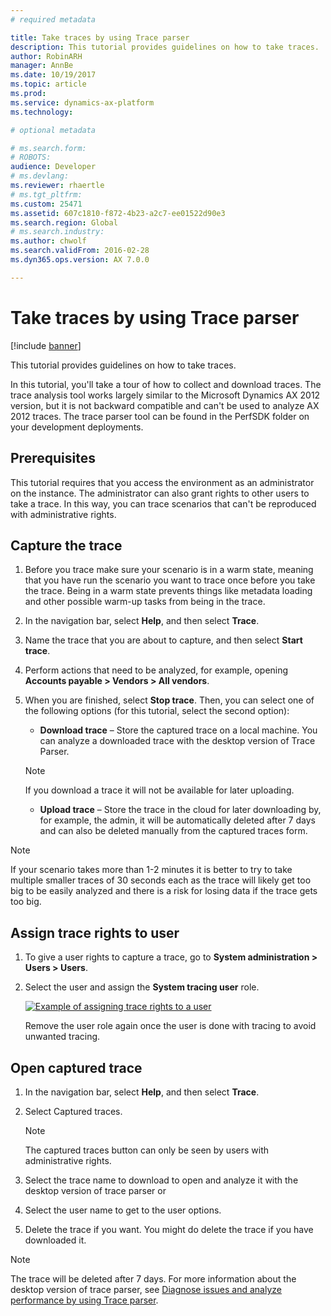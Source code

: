 ```yaml
---
# required metadata

title: Take traces by using Trace parser
description: This tutorial provides guidelines on how to take traces.
author: RobinARH
manager: AnnBe
ms.date: 10/19/2017
ms.topic: article
ms.prod: 
ms.service: dynamics-ax-platform
ms.technology: 

# optional metadata

# ms.search.form: 
# ROBOTS: 
audience: Developer
# ms.devlang: 
ms.reviewer: rhaertle
# ms.tgt_pltfrm: 
ms.custom: 25471
ms.assetid: 607c1810-f872-4b23-a2c7-ee01522d90e3
ms.search.region: Global
# ms.search.industry: 
ms.author: chwolf
ms.search.validFrom: 2016-02-28
ms.dyn365.ops.version: AX 7.0.0

---
```


# Take traces by using Trace parser

[!include [banner](../includes/banner.md)]

This tutorial provides guidelines on how to take traces.

In this tutorial, you'll take a tour of how to collect and download traces. The trace analysis tool works largely similar to the Microsoft Dynamics AX 2012 version, but it is not backward compatible and can't be used to analyze AX 2012 traces. The trace parser tool can be found in the PerfSDK folder on your development deployments.

## Prerequisites

This tutorial requires that you access the environment as an administrator on the instance. The administrator can also grant rights to other users to take a trace. In this way, you can trace scenarios that can't be reproduced with administrative rights.

## Capture the trace

1. Before you trace make sure your scenario is in a warm state, meaning that you have run the scenario you want to trace once before you take the trace. Being in a warm state prevents things like metadata loading and other possible warm-up tasks from being in the trace.
2. In the navigation bar, select **Help**, and then select **Trace**. 
3. Name the trace that you are about to capture, and then select **Start trace**.
4. Perform actions that need to be analyzed, for example, opening **Accounts payable &gt; Vendors &gt; All vendors**.
5. When you are finished, select **Stop trace**. Then, you can select one of the following options (for this tutorial, select the second option):
    - **Download trace** – Store the captured trace on a local machine. You can analyze a downloaded trace with the desktop version of Trace Parser.

    > [!NOTE]
    > If you download a trace it will not be available for later uploading.

    - **Upload trace** – Store the trace in the cloud for later downloading by, for example, the admin, it will be automatically deleted after 7 days and can also be deleted manually from the captured traces form.

> [!NOTE]
> If your scenario takes more than 1-2 minutes it is better to try to take multiple smaller traces of 30 seconds each as the trace will likely get too big to be easily analyzed and there is a risk for losing data if the trace gets too big.

## Assign trace rights to user

1. To give a user rights to capture a trace, go to **System administration &gt; Users &gt; Users**.
2. Select the user and assign the **System tracing user** role. 

    [![Example of assigning trace rights to a user](./media/trace2-284x300.jpg)](./media/trace2.jpg)

    Remove the user role again once the user is done with tracing to avoid unwanted tracing.

## Open captured trace

1. In the navigation bar, select **Help**, and then select **Trace**.
2. Select Captured traces.

    > [!NOTE]
    > The captured traces button can only be seen by users with administrative rights.

3. Select the trace name to download to open and analyze it with the desktop version of trace parser or
4. Select the user name to get to the user options.
5. Delete the trace if you want. You might do delete the trace if you have downloaded it.

> [!NOTE]
> The trace will be deleted after 7 days. For more information about the desktop version of trace parser, see [Diagnose issues and analyze performance by using Trace parser](trace-parser.md).
